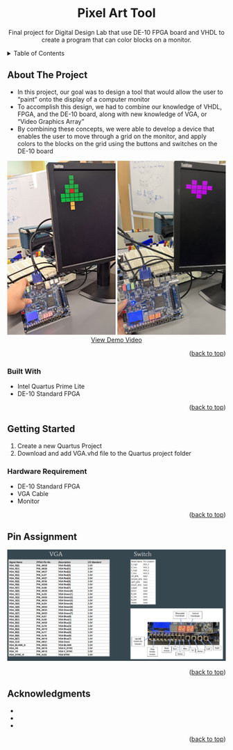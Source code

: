 <!-- Improved compatibility of back to top link: See: https://github.com/othneildrew/Best-README-Template/pull/73 -->
<a name="readme-top"></a>
<!--
*** Thanks for checking out the Best-README-Template. If you have a suggestion
*** that would make this better, please fork the repo and create a pull request
*** or simply open an issue with the tag "enhancement".
*** Don't forget to give the project a star!
*** Thanks again! Now go create something AMAZING! :D
-->



<!-- PROJECT SHIELDS -->
<!--
*** I'm using markdown "reference style" links for readability.
*** Reference links are enclosed in brackets [ ] instead of parentheses ( ).
*** See the bottom of this document for the declaration of the reference variables
*** for contributors-url, forks-url, etc. This is an optional, concise syntax you may use.
*** https://www.markdownguide.org/basic-syntax/#reference-style-links
-->




<!-- PROJECT LOGO -->
<br />

<h1 align="center">Pixel Art Tool</h1>

  <p align="center">
    Final project for Digital Design Lab that use DE-10 FPGA board and VHDL to create a program that can color blocks on a monitor.
  </p>
</div>



<!-- TABLE OF CONTENTS -->
<details>
  <summary>Table of Contents</summary>
  <ol>
    <li>
      <a href="#about-the-project">About The Project</a>
      <ul>
        <li><a href="#built-with">Built With</a></li>
      </ul>
    </li>
    <li>
      <a href="#getting-started">Getting Started</a>
      <ul>
        <li><a href="#prerequisites">Prerequisites</a></li>
        <li><a href="#installation">Installation</a></li>
      </ul>
    </li>
    <li><a href="#usage">Usage</a></li>
    <li><a href="#roadmap">Roadmap</a></li>
    <li><a href="#contributing">Contributing</a></li>
    <li><a href="#license">License</a></li>
    <li><a href="#contact">Contact</a></li>
    <li><a href="#acknowledgments">Acknowledgments</a></li>
  </ol>
</details>



<!-- ABOUT THE PROJECT -->
## About The Project

* In this project, our goal was to design a tool that would allow the user to “paint” onto the display of a computer monitor 
* To accomplish this design, we had to combine our knowledge of VHDL, FPGA, and the DE-10 board, along with new knowledge of VGA, or “Video Graphics Array”
* By combining these concepts, we were able to develop a device that enables the user to move through a grid on the monitor, and apply colors to the blocks on the grid using the buttons and switches on the DE-10 board


<div align="center">
  <a>
    <img src="Tree.png" alt="Tree Demo Image" width="250" height="400">
    <img src="Heart.png" alt="Heart Demo Image" width="250" height="400">
  </a>
   <br />
  <a href="https://youtu.be/IaCkFQVwQhc">View Demo Video</a>
</div>


<p align="right">(<a href="#readme-top">back to top</a>)</p>



### Built With

* Intel Quartus Prime Lite
* DE-10 Standard FPGA

<p align="right">(<a href="#readme-top">back to top</a>)</p>



<!-- GETTING STARTED -->
## Getting Started

1. Create a new Quartus Project
2. Download and add VGA.vhd file to the Quartus project folder

### Hardware Requirement 

* DE-10 Standard FPGA
* VGA Cable
* Monitor

<p align="right">(<a href="#readme-top">back to top</a>)</p>



<!-- USAGE EXAMPLES -->
## Pin Assignment

<div align="center">
  <a>
    <img src="Pin Assignment.png" alt="Pin Assignment">
  </a>
</div>
<p align="right">(<a href="#readme-top">back to top</a>)</p>




<!-- ACKNOWLEDGMENTS -->
## Acknowledgments

* []()
* []()
* []()

<p align="right">(<a href="#readme-top">back to top</a>)</p>



